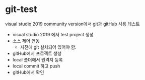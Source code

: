 # git-test
visual studio 2019 community version에서 git과 gitHub 사용 테스트

* visual studio 2019 에서 test project 생성
* 소스 제어 연동
  - 사전에 git 설치되어 있어야 함.
* gitHub에서 프로젝트 생성
* local 폴더에서 원격지 등록
* local commit 하고 push
* gitHub에서 확인
